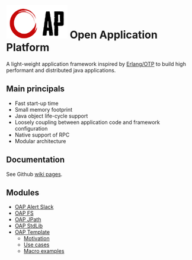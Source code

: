 # <img src="oap_logo.png" width="165" height="90"> Open Application Platform

A light-weight application framework inspired by [Erlang/OTP](https://github.com/erlang/otp) to build high performant and distributed java applications.

## Main principals

* Fast start-up time
* Small memory footprint
* Java object life-cycle support
* Loosely coupling between application code and framework configuration
* Native support of RPC
* Modular architecture

## Documentation

See Github [wiki pages](https://github.com/oaplatform/oap/wiki).

## Modules

* [OAP Alert Slack](oap-alert-slack/README.md#OAP-Alert-Slack)
* [OAP FS](oap-fs/README.md#OAP-FS)
* [OAP JPath](oap-jpath/README.md#OAP-JPath)
* [OAP StdLib](oap-stdlib/README.md#OAP-StdLib)
* [OAP Template](oap-template/README.md#OAP-template)
  * [Motivation](oap-template/README.md#motivation)
  * [Use cases](oap-template/README.md#use-cases)
  * [Macro examples](oap-template/README.md#macro-examples)
